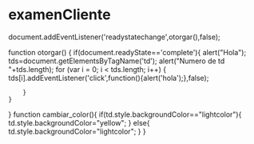 # examenCliente
document.addEventListener('readystatechange',otorgar(),false);

function otorgar() {
	if(document.readyState=='complete'){
		alert("Hola");
		tds=document.getElementsByTagName('td');
		alert("Numero de td "+tds.length);
		for (var i = 0; i < tds.length; i++) {
			tds[i].addEventListener('click',function(){alert('hola');},false);

		}
	}
}
function cambiar_color(){
	if(td.style.backgroundColor=="lightcolor"){
		td.style.backgroundColor="yellow";
	}
	else{
		td.style.backgroundColor="lightcolor";
	}
}
